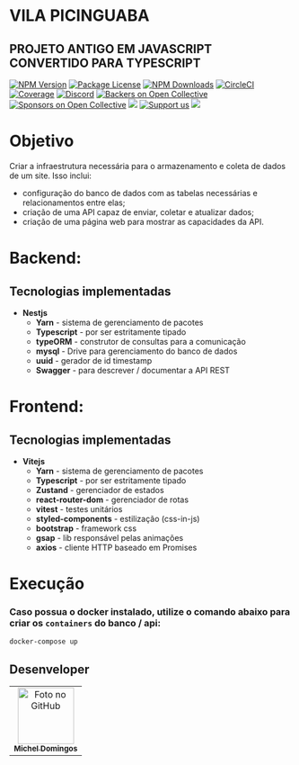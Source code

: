 # VILA PICINGUABA

## PROJETO ANTIGO EM JAVASCRIPT CONVERTIDO PARA TYPESCRIPT

<a href="https://www.npmjs.com/~nestjscore" target="_blank"><img src="https://img.shields.io/npm/v/@nestjs/core.svg" alt="NPM Version" /></a>
<a href="https://www.npmjs.com/~nestjscore" target="_blank"><img src="https://img.shields.io/npm/l/@nestjs/core.svg" alt="Package License" /></a>
<a href="https://www.npmjs.com/~nestjscore" target="_blank"><img src="https://img.shields.io/npm/dm/@nestjs/common.svg" alt="NPM Downloads" /></a>
<a href="https://circleci.com/gh/nestjs/nest" target="_blank"><img src="https://img.shields.io/circleci/build/github/nestjs/nest/master" alt="CircleCI" /></a>
<a href="https://coveralls.io/github/nestjs/nest?branch=master" target="_blank"><img src="https://coveralls.io/repos/github/nestjs/nest/badge.svg?branch=master#9" alt="Coverage" /></a>
<a href="https://discord.gg/G7Qnnhy" target="_blank"><img src="https://img.shields.io/badge/discord-online-brightgreen.svg" alt="Discord"/></a>
<a href="https://opencollective.com/nest#backer" target="_blank"><img src="https://opencollective.com/nest/backers/badge.svg" alt="Backers on Open Collective" /></a>
<a href="https://opencollective.com/nest#sponsor" target="_blank"><img src="https://opencollective.com/nest/sponsors/badge.svg" alt="Sponsors on Open Collective" /></a>
  <a href="https://paypal.me/kamilmysliwiec" target="_blank"><img src="https://img.shields.io/badge/Donate-PayPal-ff3f59.svg"/></a>
    <a href="https://opencollective.com/nest#sponsor"  target="_blank"><img src="https://img.shields.io/badge/Support%20us-Open%20Collective-41B883.svg" alt="Support us"></a>
  <a href="https://twitter.com/nestframework" target="_blank"><img src="https://img.shields.io/twitter/follow/nestframework.svg?style=social&label=Follow"></a>
</p>
  <!--[![Backers on Open Collective](https://opencollective.com/nest/backers/badge.svg)](https://opencollective.com/nest#backer)
  [![Sponsors on Open Collective](https://opencollective.com/nest/sponsors/badge.svg)](https://opencollective.com/nest#sponsor)-->

# Objetivo  

Criar a infraestrutura necessária para o armazenamento e coleta de dados de um site. Isso inclui:
  
- configuração do banco de dados com as tabelas necessárias e relacionamentos entre elas;
- criação de uma API capaz de enviar, coletar e atualizar dados;
- criação de uma página web para mostrar as capacidades da API.

# Backend:

## Tecnologias implementadas 

- **Nestjs**
  - **Yarn** - sistema de gerenciamento de pacotes
  - **Typescript** - por ser estritamente tipado 
  - **typeORM** - construtor de consultas para a comunicação
  - **mysql** - Drive para gerenciamento do banco de dados
  - **uuid** - gerador de id timestamp
  - **Swagger** - para descrever / documentar a API REST

# Frontend:

## Tecnologias implementadas 

- **Vitejs**
  - **Yarn** - sistema de gerenciamento de pacotes
  - **Typescript** - por ser estritamente tipado 
  - **Zustand** - gerenciador de estados
  - **react-router-dom** - gerenciador de rotas
  - **vitest** - testes unitários
  - **styled-components** - estilização (css-in-js)
  - **bootstrap** - framework css
  - **gsap** - lib responsável pelas animações
  - **axios** - cliente HTTP baseado em Promises

# Execução  

### Caso possua o docker instalado, utilize o comando abaixo para criar os `containers` do banco / api:

```
docker-compose up
```
  
## Desenveloper<br>
<table>
  <tr>
    <td align="center">
      <a href="https://github.com/micheldslive">
        <img src="https://avatars.githubusercontent.com/u/55795597?v=4" width="100" alt="Foto no GitHub"/><br>
        <sub>
          <b>Michel Domingos</b>
        </sub>
      </a>
    </td>
  </tr>
</table>
